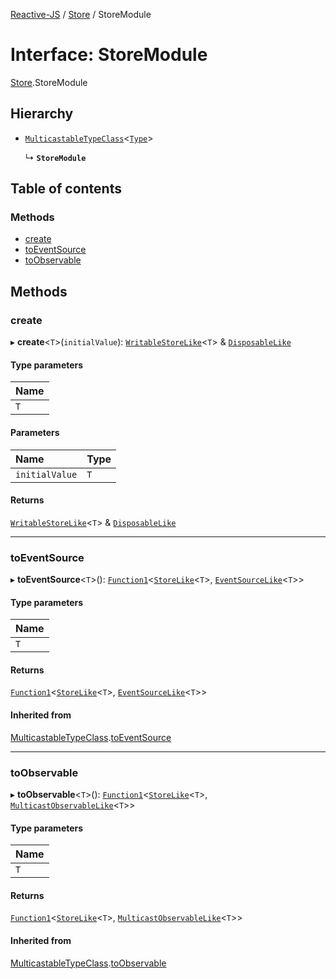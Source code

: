 [Reactive-JS](../README.md) / [Store](../modules/Store.md) / StoreModule

# Interface: StoreModule

[Store](../modules/Store.md).StoreModule

## Hierarchy

- [`MulticastableTypeClass`](types.MulticastableTypeClass.md)<[`Type`](../modules/Store.md#type)\>

  ↳ **`StoreModule`**

## Table of contents

### Methods

- [create](Store.StoreModule.md#create)
- [toEventSource](Store.StoreModule.md#toeventsource)
- [toObservable](Store.StoreModule.md#toobservable)

## Methods

### create

▸ **create**<`T`\>(`initialValue`): [`WritableStoreLike`](types.WritableStoreLike.md)<`T`\> & [`DisposableLike`](types.DisposableLike.md)

#### Type parameters

| Name |
| :------ |
| `T` |

#### Parameters

| Name | Type |
| :------ | :------ |
| `initialValue` | `T` |

#### Returns

[`WritableStoreLike`](types.WritableStoreLike.md)<`T`\> & [`DisposableLike`](types.DisposableLike.md)

___

### toEventSource

▸ **toEventSource**<`T`\>(): [`Function1`](../modules/functions.md#function1)<[`StoreLike`](types.StoreLike.md)<`T`\>, [`EventSourceLike`](types.EventSourceLike.md)<`T`\>\>

#### Type parameters

| Name |
| :------ |
| `T` |

#### Returns

[`Function1`](../modules/functions.md#function1)<[`StoreLike`](types.StoreLike.md)<`T`\>, [`EventSourceLike`](types.EventSourceLike.md)<`T`\>\>

#### Inherited from

[MulticastableTypeClass](types.MulticastableTypeClass.md).[toEventSource](types.MulticastableTypeClass.md#toeventsource)

___

### toObservable

▸ **toObservable**<`T`\>(): [`Function1`](../modules/functions.md#function1)<[`StoreLike`](types.StoreLike.md)<`T`\>, [`MulticastObservableLike`](types.MulticastObservableLike.md)<`T`\>\>

#### Type parameters

| Name |
| :------ |
| `T` |

#### Returns

[`Function1`](../modules/functions.md#function1)<[`StoreLike`](types.StoreLike.md)<`T`\>, [`MulticastObservableLike`](types.MulticastObservableLike.md)<`T`\>\>

#### Inherited from

[MulticastableTypeClass](types.MulticastableTypeClass.md).[toObservable](types.MulticastableTypeClass.md#toobservable)
